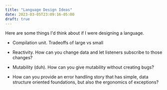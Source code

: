 ```yaml
---
title: "Language Design Ideas"
date: 2023-03-05T23:09:16-05:00
draft: true
---
```


Here are some things I'd think about if I were designing a language.

- Compilation unit. Tradeoffs of large vs small

- Reactivity. How can you change data and let listeners subscribe to
  those changes?

- Mutability (duh). How can you give mutability without creating bugs?

- How can you provide an error handling story that has simple, data
  structure oriented foundations, but also the ergonomics of
  exceptions?
